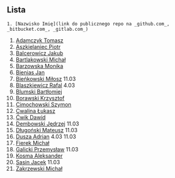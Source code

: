 ## Lista

```
1. [Nazwisko Imię](link do publicznego repo na _github.com_, _bitbucket.com_, _gitlab.com_)
```

1. [Adamczyk Tomasz](https://github.com/tadamczyk/LabC_II)
1. [Aszkielaniec Piotr](https://github.com/readher/LabInf2016)
1. [Balcerowicz Jakub](https://github.com/JakubBalcerowicz/labc2016.git)
1. [Bartlakowski Michał](https://github.com/Em-jey/JProg.git)
1. [Barzowska Monika](https://github.com/gitmika/jprog.git)
1. [Bienias Jan](https://github.com/Hergroth/C)
1. [Bieńkowski Miłosz](https://github.com/milekb/Laboratorium-2016-2017.git) 11.03
2. [Blaszkiewicz Rafal](https://github.com/blaszczek/RepoLaby) 4.03
1. [Blumski Bartłomiej](https://github.com/BatlomBlu/Laboratorium-2016-2017)
1. [Borawski Krzysztof](https://github.com/Msegun/labc01.git)
1. [Cimochowski Szymon](https://github.com/realokers/Laboratorium2016.git)
1. [Cwalina Łukasz](https://github.com/lcwalina/JProg)
1. [Ćwik Dawid](https://github.com/dcwik96/labc.git)
1. [Dembowski Jędrzej](https://github.com/jentszej/RepDoJezProg) 11.03
1. [Długoński Mateusz](https://github.com/mdlugonski/jp) 11.03
1. [Dusza Adrian](https://github.com/Aderrro/labc) 4.03 11.03
1. [Fierek Michał](https://github.com/mfierek2/labcx)
1. [Galicki Przemysław](https://github.com/jampapuga/jpcGalicki) 11.03
1. [Kosma Aleksander](https://github.com/olekkosma/Lab2016)
1. [Sasin Jacek](https://github.com/jsasin/jprogramowania) 11.03
1. [Zakrzewski Michał](https://github.com/Zakrzak30/labx)
